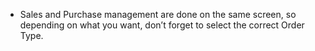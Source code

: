 - Sales and Purchase management are done on the same screen, so depending on what you want, don’t forget to select the correct Order Type.